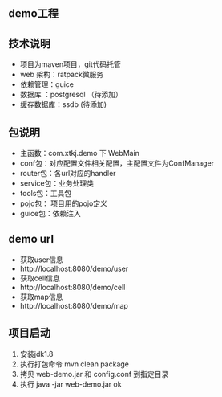 ## demo工程

## 技术说明
- 项目为maven项目，git代码托管
- web 架构：ratpack微服务
- 依赖管理：guice
- 数据库  ：postgresql  （待添加）
- 缓存数据库：ssdb  (待添加)


## 包说明
- 主函数：com.xtkj.demo 下 WebMain
- conf包：对应配置文件相关配置，主配置文件为ConfManager
- router包：各url对应的handler
- service包：业务处理类
- tools包：工具包
- pojo包： 项目用的pojo定义
- guice包：依赖注入

## demo url
- 获取user信息
- http://localhost:8080/demo/user  
- 获取cell信息
- http://localhost:8080/demo/cell 
- 获取map信息
- http://localhost:8080/demo/map
 
## 项目启动
1. 安装jdk1.8
2. 执行打包命令 mvn clean package
3. 拷贝  web-demo.jar 和 config.conf 到指定目录  
4. 执行  java -jar  web-demo.jar
ok
